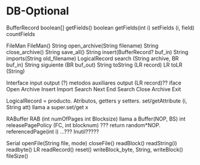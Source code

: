 # DB-Optional

BufferRecord
boolean[] getFields()
boolean getFields(int i)
setFields (i, field)
countFields

FileMan
FileMan()
String open_archive(String filename)
String close_archive()
String save_all()
String insert(BufferRecord? buf_in)
String imports(String old_filename)
LogicalRecord search (String archive, BR buf_in)
String siguiente (BR buf_out)
String toString (LR record)
LR toLR (String)

Interface
input
output (?) metodos auxiliares
output (LR record)??
iface
Open Archive
Insert
Import
Search
Next
End Search
Close Archive
Exit


LogicalRecord = producto.
Atributos, getters y setters.
set/getAttribute (i, String att) llama a super.set/get x

RABuffer
RAB (int numOfPages int Blocksize) llama a Buffer(NOP, BS)
int releasePagePolicy (FC, int blocknum) ??? return random*NOP.
referencedPage(int i) …??? Inutil?????

Serial
openFile(String file, mode)
closeFile()
readBlock()
readString(i)
readbyte()
LR readRecord()
reset()
writeBlock_byte, String, writeBlock()
fileSize()

